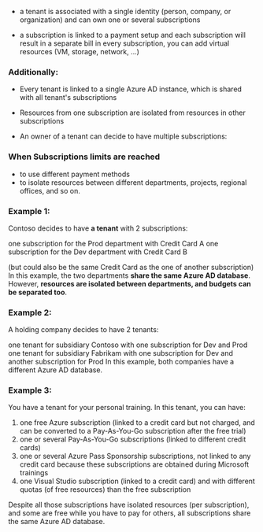 * a tenant is associated with a single identity (person, company, or organization) and can own one or several subscriptions


* a subscription is linked to a payment setup and each subscription will result in a separate bill
in every subscription, you can add virtual resources (VM, storage, network, ...)

### Additionally:
* Every tenant is linked to a single Azure AD instance, which is shared with all tenant's subscriptions

* Resources from one subscription are isolated from resources in other subscriptions

* An owner of a tenant can decide to have multiple subscriptions:

### When Subscriptions limits are reached

* to use different payment methods
* to isolate resources between different departments, projects, regional offices, and so on.


### Example 1:
Contoso decides to have **a tenant** with 2 subscriptions:

one subscription for the Prod department with Credit Card A
one subscription for the Dev department with Credit Card B

(but could also be the same Credit Card as the one of another subscription)
In this example, the two departments **share the same Azure AD database**. However, **resources are isolated between departments, and budgets can be separated too**.

### Example 2:
A holding company decides to have 2 tenants:

one tenant for subsidiary Contoso with one subscription for Dev and Prod
one tenant for subsidiary Fabrikam with one subscription for Dev and another subscription for Prod
In this example, both companies have a different Azure AD database.

### Example 3:
You have a tenant for your personal training.
In this tenant, you can have:

1. one free Azure subscription (linked to a credit card but not charged, and can be converted to a Pay-As-You-Go subscription after the free trial)
2. one or several Pay-As-You-Go subscriptions (linked to different credit cards)
3. one or several Azure Pass Sponsorship subscriptions, not linked to any credit card because these subscriptions are obtained during Microsoft trainings
4. one Visual Studio subscription (linked to a credit card) and with different quotas (of free resources) than the free subscription

Despite all those subscriptions have isolated resources (per subscription), and some are free while you have to pay for others, all subscriptions share the same Azure AD database.